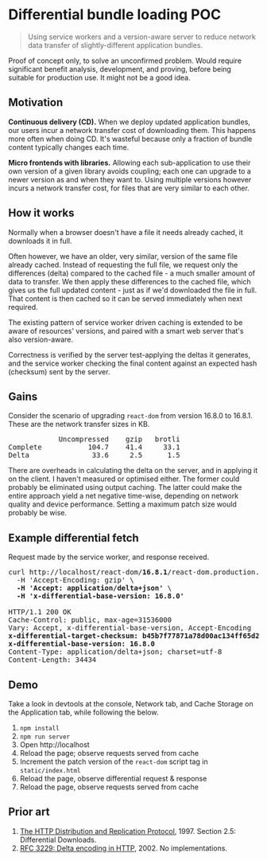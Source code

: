 # Differential bundle loading POC
> Using service workers and a version-aware server to reduce network data transfer of slightly-different application bundles.

Proof of concept only, to solve an unconfirmed problem. Would require significant benefit analysis, development, and proving, before being suitable for production use. It might not be a good idea.


## Motivation
**Continuous delivery (CD).** When we deploy updated application bundles, our users incur a network transfer cost of downloading them. This happens more often when doing CD. It's wasteful because only a fraction of bundle content typically changes each time.

**Micro frontends with libraries.** Allowing each sub-application to use their own version of a given library avoids coupling; each one can upgrade to a newer version as and when they want to. Using multiple versions however incurs a network transfer cost, for files that are very similar to each other.


## How it works
Normally when a browser doesn't have a file it needs already cached, it downloads it in full.

Often however, we have an older, very similar, version of the same file already cached. Instead of requesting the full file, we request only the differences (delta) compared to the cached file - a much smaller amount of data to transfer. We then apply these differences to the cached file, which gives us the full updated content - just as if we'd downloaded the file in full. That content is then cached so it can be served immediately when next required.

The existing pattern of service worker driven caching is extended to be aware of resources' versions, and paired with a smart web server that's also version-aware.

Correctness is verified by the server test-applying the deltas it generates, and the service worker checking the final content against an expected hash (checksum) sent by the server.


## Gains
Consider the scenario of upgrading `react-dom` from version 16.8.0 to 16.8.1. These are the network transfer sizes in KB.

<pre>
            Uncompressed    gzip   brotli
Complete           104.7    41.4     33.1
Delta               33.6     2.5      1.5
</pre>

There are overheads in calculating the delta on the server, and in applying it on the client. I haven't measured or optimised either. The former could probably be eliminated using output caching. The latter could make the entire approach yield a net negative time-wise, depending on network quality and device performance. Setting a maximum patch size would probably be wise.


## Example differential fetch
Request made by the service worker, and response received.

<pre>
curl http://localhost/react-dom/<strong>16.8.1</strong>/react-dom.production.min.js -I \
  -H 'Accept-Encoding: gzip' \
  <strong>-H 'Accept: application/delta+json'</strong> \
  <strong>-H 'x-differential-base-version: 16.8.0'</strong>

HTTP/1.1 200 OK
Cache-Control: public, max-age=31536000
Vary: Accept, x-differential-base-version, Accept-Encoding
<strong>x-differential-target-checksum: b45b7f77871a78d00ac134ff65d209c08361703853e57eacfd46c5a0b6bf26ee</strong>
<strong>x-differential-base-version: 16.8.0</strong>
Content-Type: application/delta+json; charset=utf-8
Content-Length: 34434
</pre>


## Demo
Take a look in devtools at the console, Network tab, and Cache Storage on the Application tab, while following the below.

1. `npm install`
1. `npm run server`
1. Open http://localhost
1. Reload the page; observe requests served from cache
1. Increment the patch version of the `react-dom` script tag in `static/index.html`
1. Reload the page, observe differential request & response
1. Reload the page, observe requests served from cache


## Prior art
1. [The HTTP Distribution and Replication Protocol](https://www.w3.org/TR/NOTE-drp-19970825), 1997. Section 2.5: Differential Downloads.
1. [RFC 3229: Delta encoding in HTTP](https://tools.ietf.org/html/rfc3229), 2002. No implementations.
